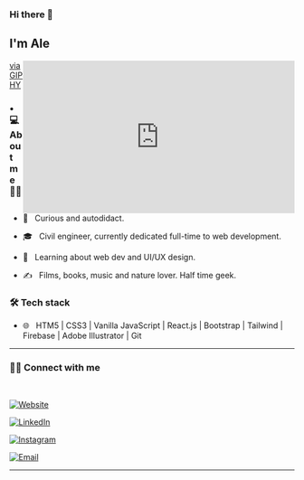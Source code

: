### Hi there 👋<h2> I'm Ale</h2>

<iframe align='right' src="https://giphy.com/embed/L1R1tvI9svkIWwpVYr" width="480" height="270" frameBorder="0" class="giphy-embed" allowFullScreen></iframe><p><a href="https://giphy.com/gifs/Pluralsight-computer-technology-coding-L1R1tvI9svkIWwpVYr">via GIPHY</a></p>

<h3> •💻 About me 👩‍💻 </h3>



- 🤔 &nbsp; Curious and autodidact.

- 🎓 &nbsp; Civil engineer, currently dedicated full-time to web development.

- 🌱 &nbsp; Learning about web dev and UI/UX design.

- ✍️ &nbsp; Films, books, music and nature lover. Half time geek.



<h3>🛠 Tech stack</h3>

- 🌐 &nbsp; HTM5 | CSS3 | Vanilla JavaScript | React.js | Bootstrap | Tailwind | Firebase | Adobe Illustrator | Git


<hr>



<h3> 🤝🏻 Connect with me </h3>

<br>



<p align="center">

<a href="https://alejandrasval.github.io/personalportfolio/"><img alt="Website"></a>

<a href="https://www.linkedin.com/in/alejandrasval/"><img alt="LinkedIn"></a>

<a href="https://instagram.com/alejandrasval"><img alt="Instagram"></a>

<a href="mailto:ing.alejandrasanchezv@gmail.com"><img alt="Email"></a>

</p>





<hr>
